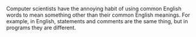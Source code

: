 
Computer scientists have the annoying habit of using common English words to mean something other than their common English meanings.
For example, in English, statements and comments are the same thing, but in programs they are different.
